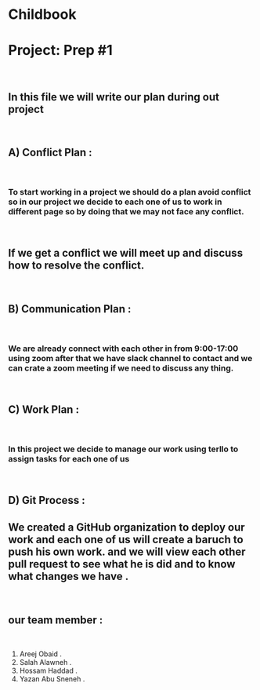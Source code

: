 # Childbook
# Project: Prep #1
​
## In this file we will write our plan during out project
​
## A) **Conflict Plan :**
​
### To start working in a project we should do a plan avoid conflict so in our project we decide to each one of us to work in different page so by doing that we may not face  any conflict.
​
## If we get a conflict we will meet up and discuss how to resolve the conflict.
​
## B) **Communication Plan :**
​
### We are already connect with each other in from 9:00-17:00 using zoom after that we have slack channel to contact and we can crate a zoom meeting if we need to discuss any thing.
​
## C) **Work Plan :**
​
### In this project we decide to manage our work using terllo to assign tasks for each one of us 
​
## D) **Git Process :**
 
## We created a GitHub organization to deploy our work and each one of us will create a baruch to push his own work. and we will view each other pull request to see what he is did and to know what changes we have .
​
## our team member :
​
1. Areej Obaid .
​
2. Salah Alawneh .
​
3. Hossam Haddad .
​
4. Yazan Abu Sneneh .

